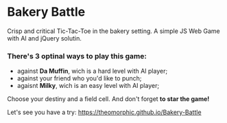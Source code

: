 # Bakery Battle
Сrisp and critical Tic-Tac-Toe in the bakery setting. A simple JS Web Game with AI and jQuery solutin. 

### There's 3 optinal ways to play this game:
* against **Da Muffin**, wich is a hard level with AI player;
* against your friend who you'd like to punch;
* agaisnt **Milky**, wich is an easy level with AI player;

Choose your destiny and a field cell. And don't forget **to star the game!**

Let's see you have a try: https://theomorphic.github.io/Bakery-Battle
